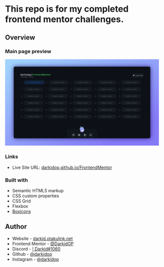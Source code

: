 # This repo is for my completed frontend mentor challenges.

<!-- ## Table of contents
- [This is repo for my completed frontend mentor challenges.](#this-is-repo-for-my-completed-frontend-mentor-challenges)
  - [Table of contents](#table-of-contents)
  - [Overview](#overview)
    - [Screenshot](#screenshot)
    - [Links](#links)
  - [My process](#my-process)
    - [Built with](#built-with)
    - [What I learned](#what-i-learned)
    - [Continued development](#continued-development)
  - [Author](#author) -->

## Overview

### Main page preview

![finished project screenshot](./index-site-preview.png)


### Links
- Live Site URL: [darkidop.github.io/FrontendMentor](https://darkidop.github.io/FrontendMentor)



### Built with
- Semantic HTML5 markup
- CSS custom properties
- CSS Grid
- Flexbox
- [Boxicons](https://boxicons.com/)

## Author

- Website - [darkid.otakulink.net](https://darkid.otakulink.net)
- Frontend Mentor - [@DarkidOP](https://www.frontendmentor.io/profile/DarkidOP)
- Discord - [! Darkid#1060](https://discord.com/users/522340125380706314)
- Github - [@darkidop](https://github.com/Darkidop)
- Instagram - [@darkidop](https://instagram.com/darkidop)
